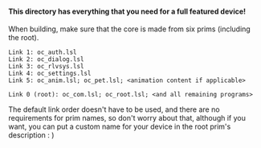 #### This directory has everything that you need for a full featured device!

When building, make sure that the core is made from six prims (including the root).

```
Link 1: oc_auth.lsl
Link 2: oc_dialog.lsl
Link 3: oc_rlvsys.lsl
Link 4: oc_settings.lsl
Link 5: oc_anim.lsl; oc_pet.lsl; <animation content if applicable>

Link 0 (root): oc_com.lsl; oc_root.lsl; <and all remaining programs>
```

The default link order doesn't have to be used, and there are no requirements for prim names, so don't worry about that, although if you want, you can put a custom name for your device in the root prim's description : )
